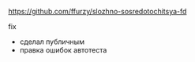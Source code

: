 https://github.com/ffurzy/slozhno-sosredotochitsya-fd

fix
- сделал публичным
- правка ошибок автотеста